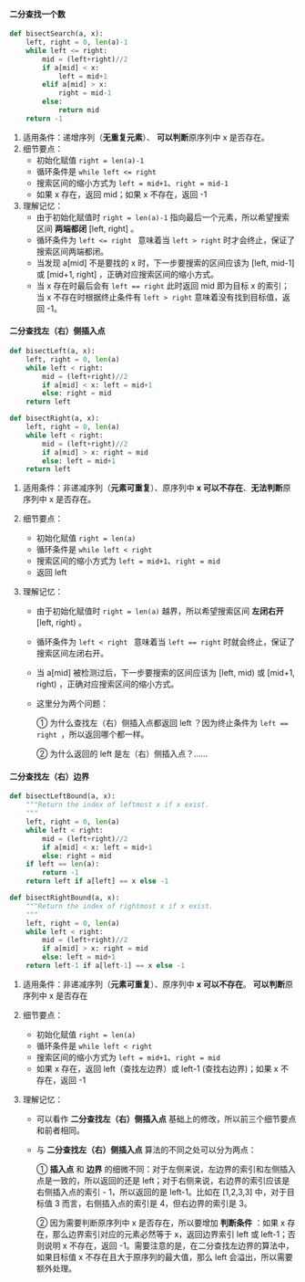 #### 二分查找一个数

```python
def bisectSearch(a, x):
    left, right = 0, len(a)-1
    while left <= right:
        mid = (left+right)//2
        if a[mid] < x: 
            left = mid+1
        elif a[mid] > x: 
            right = mid-1
        else: 
            return mid
    return -1
```

1. 适用条件：递增序列（**无重复元素**）、 **可以判断**原序列中 x 是否存在。
2. 细节要点：
   - 初始化赋值 `right = len(a)-1`
   - 循环条件是 `while left <= right` 
   - 搜索区间的缩小方式为 `left = mid+1`、`right = mid-1`
   - 如果 x 存在，返回 mid；如果 x 不存在，返回 -1
3. 理解记忆：
   - 由于初始化赋值时 `right = len(a)-1` 指向最后一个元素，所以希望搜索区间 **两端都闭**  [left, right] 。
   - 循环条件为 `left <= right ` 意味着当 `left > right` 时才会终止，保证了搜索区间两端都闭。
   - 当发现 a[mid] 不是要找的 x 时，下一步要搜索的区间应该为 [left, mid-1] 或 [mid+1, right] ，正确对应搜索区间的缩小方式。
   - 当 x 存在时最后会有 `left == right` 此时返回 mid 即为目标 x 的索引；当 x 不存在时根据终止条件有 `left > right` 意味着没有找到目标值，返回 -1。



#### 二分查找左（右）侧插入点

```python
def bisectLeft(a, x):
    left, right = 0, len(a)
    while left < right:
        mid = (left+right)//2
        if a[mid] < x: left = mid+1
        else: right = mid
    return left

def bisectRight(a, x):
    left, right = 0, len(a)
    while left < right:
        mid = (left+right)//2
        if a[mid] > x: right = mid
        else: left = mid+1
    return left
```

1. 适用条件：非递减序列（**元素可重复**）、原序列中 **x 可以不存在**、**无法判断**原序列中 x 是否存在。

2. 细节要点：
   - 初始化赋值 `right = len(a)`
   - 循环条件是 `while left < right` 
   - 搜索区间的缩小方式为 `left = mid+1`、`right = mid`
   - 返回 left
   
3. 理解记忆：

   - 由于初始化赋值时 `right = len(a)` 越界，所以希望搜索区间 **左闭右开**  [left, right) 。

   - 循环条件为 `left < right ` 意味着当 `left == right` 时就会终止，保证了搜索区间左闭右开。

   - 当 a[mid] 被检测过后，下一步要搜索的区间应该为 [left, mid) 或 [mid+1, right) ，正确对应搜索区间的缩小方式。

   - 这里分为两个问题：

     ① 为什么查找左（右）侧插入点都返回 left ？因为终止条件为 `left == right `，所以返回哪个都一样。

     ② 为什么返回的 left 是左（右）侧插入点？……

#### 二分查找左（右）边界

```python
def bisectLeftBound(a, x):
    """Return the index of leftmost x if x exist.
    """
    left, right = 0, len(a)
    while left < right:
        mid = (left+right)//2
        if a[mid] < x: left = mid+1
        else: right = mid
    if left == len(a): 
        return -1
    return left if a[left] == x else -1

def bisectRightBound(a, x):
    """Return the index of rightmost x if x exist.
    """
    left, right = 0, len(a)
    while left < right:
        mid = (left+right)//2
        if a[mid] > x: right = mid
        else: left = mid+1
    return left-1 if a[left-1] == x else -1
```

1. 适用条件：非递减序列（**元素可重复**）、原序列中 **x 可以不存在**。 **可以判断**原序列中 x 是否存在

2. 细节要点：

   - 初始化赋值 `right = len(a)`
   - 循环条件是 `while left < right` 
   - 搜索区间的缩小方式为 `left = mid+1`、`right = mid`
   - 如果 x 存在，返回 left（查找左边界）或 left-1 (查找右边界)；如果 x 不存在，返回 -1

3. 理解记忆：

   - 可以看作  **二分查找左（右）侧插入点** 基础上的修改，所以前三个细节要点和前者相同。

   - 与 **二分查找左（右）侧插入点** 算法的不同之处可以分为两点：

     ① **插入点** 和 **边界** 的细微不同：对于左侧来说，左边界的索引和左侧插入点是一致的，所以返回的还是 left；对于右侧来说，右边界的索引应该是右侧插入点的索引 - 1，所以返回的是 left-1。比如在 [1,2,3,3] 中，对于目标值 3 而言，右侧插入点的索引是 4，但右边界的索引是 3。

     ② 因为需要判断原序列中 x 是否存在，所以要增加 **判断条件** ：如果 x 存在，那么边界索引对应的元素必然等于 x，返回边界索引 left 或 left-1；否则说明 x 不存在，返回 -1。需要注意的是，在二分查找左边界的算法中，如果目标值 x 不存在且大于原序列的最大值，那么 left 会溢出，所以需要额外处理。